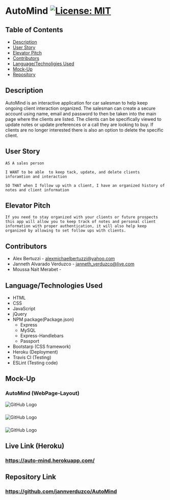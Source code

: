 # AutoMind [![License: MIT](https://img.shields.io/badge/License-MIT-yellow.svg)](https://opensource.org/licenses/MIT)

## Table of Contents
  * [Description](#Description)
  * [User Story](#User-Story)
  * [Elevator Pitch](#Elevator-Pitch)
  * [Contributors](#Contributors)
  * [Language/Technoligies Used](#Language/Technologies-Used)
  * [Mock-Up](#Mock-Up)    
  * [Repository](#Repository-Link)


## Description 
AutoMind is an interactive application for car salesman to help keep ongoing client interaction organized. The salesman can create a secure account using name, email and password to then be taken into the main page where the clients are listed. The clients can be specifically viewed to update notes or update preferences or a call they are looking to buy. If clients are no longer interested there is also an option to delete the specific client.

## User Story
```
AS A sales person

I WANT to be able  to keep tack, update, and delete clients inforamtion and interaction

SO THAT when I follow up with a client, I have an organized history of notes and client information
```
## Elevator Pitch
```
If you need to stay organized with your clients or future prospects this app will allow you to keep track of notes and personal client information with proper authentication, it will also help keep organized by allowing to set follow ups with clients. 
```
## Contributors
* Alex Bertuzzi - alexmichaelbertuzzi@yahoo.com
* Janneth Alvarado Verduzco - janneth_verduzco@live.com
* Moussa Nait Merabet -

## Language/Technologies Used
* HTML
* CSS
* JavaScript
* jQuery
* NPM package(Package.json)
   * Express
   * MySQL
   * Express-Handlebars
   * Passport
* Bootstarp (CSS framework)
* Heroku (Deployment)
* Travis CI (Testing)
* ESLint (Testing code)

## Mock-Up 

### AutoMind (WebPage-Layout)
![GitHub Logo](Assets/)

### 
![GitHub Logo](Assets/)

### 
![GitHub Logo](Assets/)

## Live Link (Heroku)
### https://auto-mind.herokuapp.com/

## Repository Link
### https://github.com/jannverduzco/AutoMind
